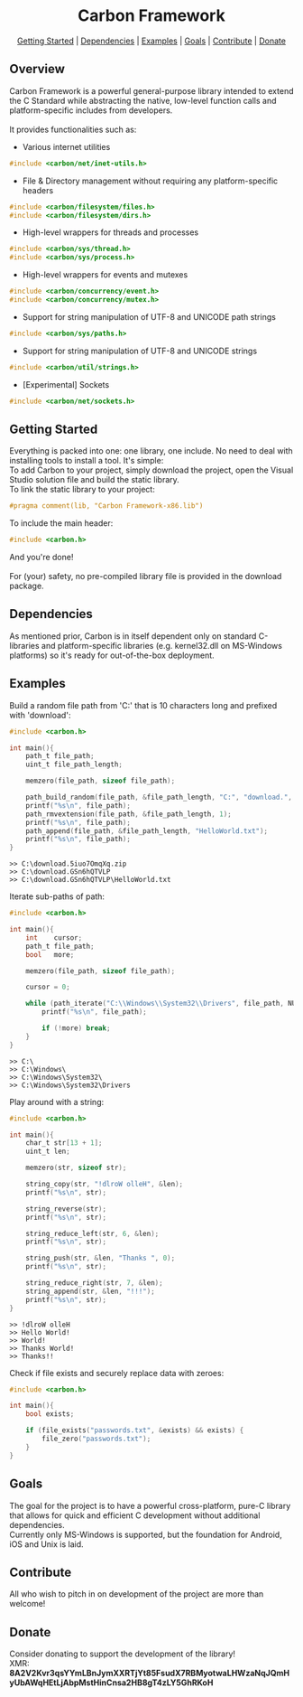 <h1 align="center" font-size=100>Carbon Framework</h1>

<p align="center">
  <a href="#getting-started">Getting Started</a> |
  <a href="#dependencies">Dependencies</a> |
  <a href="#examples">Examples</a> |
  <a href="#goals">Goals</a> |
  <a href="#contribute">Contribute</a> |
  <a href="#donate">Donate</a>
</p>

## Overview
Carbon Framework is a powerful general-purpose library intended to extend the C Standard 
while abstracting the native, low-level function calls and platform-specific includes from developers.
<br/>
<br/>
It provides functionalities such as:
<br/>
 - Various internet utilities 
```c
#include <carbon/net/inet-utils.h>
```
 - File & Directory management without requiring any platform-specific headers 
```c
#include <carbon/filesystem/files.h>
#include <carbon/filesystem/dirs.h>
```
 - High-level wrappers for threads and processes
```c
#include <carbon/sys/thread.h>
#include <carbon/sys/process.h>
```
 - High-level wrappers for events and mutexes
```c
#include <carbon/concurrency/event.h>
#include <carbon/concurrency/mutex.h>
```
 - Support for string manipulation of UTF-8 and UNICODE path strings
```c
#include <carbon/sys/paths.h>
```
 - Support for string manipulation of UTF-8 and UNICODE strings 
```c
#include <carbon/util/strings.h>
```
 - [Experimental] Sockets
```c
#include <carbon/net/sockets.h>
```
 
## Getting Started
Everything is packed into one: one library, one include.
No need to deal with installing tools to install a tool. 
It's simple:
<br/>
To add Carbon to your project, simply download the project, open the Visual Studio solution file and build the static library. 
<br/>
To link the static library to your project:
```c
#pragma comment(lib, "Carbon Framework-x86.lib")
```

To include the main header:
```c
#include <carbon.h>
```
And you're done! 
<br/><br/>
For (your) safety, no pre-compiled library file is provided in the download package.

## Dependencies
As mentioned prior, 
Carbon is in itself dependent only on standard C-libraries and platform-specific libraries (e.g. kernel32.dll on MS-Windows platforms) 
so it's ready for out-of-the-box deployment.

## Examples
Build a random file path from 'C:' that is 10 characters long and prefixed with 'download':
```c
#include <carbon.h>

int main(){
	path_t file_path;
	uint_t file_path_length;

	memzero(file_path, sizeof file_path);

	path_build_random(file_path, &file_path_length, "C:", "download.", 10, ".zip");
	printf("%s\n", file_path);
	path_rmvextension(file_path, &file_path_length, 1);
	printf("%s\n", file_path);
	path_append(file_path, &file_path_length, "HelloWorld.txt");
	printf("%s\n", file_path);
}
```

```
>> C:\download.5iuo7OmqXq.zip
>> C:\download.GSn6hQTVLP
>> C:\download.GSn6hQTVLP\HelloWorld.txt
```

Iterate sub-paths of path:
```c
#include <carbon.h>

int main(){
	int    cursor;
	path_t file_path;
	bool   more;

	memzero(file_path, sizeof file_path);

	cursor = 0;

	while (path_iterate("C:\\Windows\\System32\\Drivers", file_path, NULL, &cursor, &more)) {
		printf("%s\n", file_path);

		if (!more) break;
	}
}
```

```
>> C:\
>> C:\Windows\
>> C:\Windows\System32\
>> C:\Windows\System32\Drivers
```

Play around with a string:
```c
#include <carbon.h>

int main(){
	char_t str[13 + 1];
	uint_t len;

	memzero(str, sizeof str);

	string_copy(str, "!dlroW olleH", &len);
	printf("%s\n", str);

	string_reverse(str);
	printf("%s\n", str);

	string_reduce_left(str, 6, &len);
	printf("%s\n", str);

	string_push(str, &len, "Thanks ", 0);
	printf("%s\n", str);

	string_reduce_right(str, 7, &len);
	string_append(str, &len, "!!!");
	printf("%s\n", str);
}
```

```
>> !dlroW olleH
>> Hello World!
>> World!
>> Thanks World!
>> Thanks!!
```

Check if file exists and securely replace data with zeroes:
```c
#include <carbon.h>

int main(){
	bool exists;

	if (file_exists("passwords.txt", &exists) && exists) {
		file_zero("passwords.txt");
	}
}
```
## Goals
The goal for the project is to have a powerful cross-platform, pure-C library that allows for quick and efficient C development 
without additional dependencies.
<br/>
Currently only MS-Windows is supported, but the foundation for Android, iOS and Unix is laid.

## Contribute
All who wish to pitch in on development of the project are more than welcome!

## Donate
Consider donating to support the development of the library!
<br/>
XMR: **8A2V2Kvr3qsYYmLBnJymXXRTjYt85FsudX7RBMyotwaLHWzaNqJQmHyUbAWqHEtLjAbpMstHinCnsa2HB8gT4zLY5GhRKoH**
